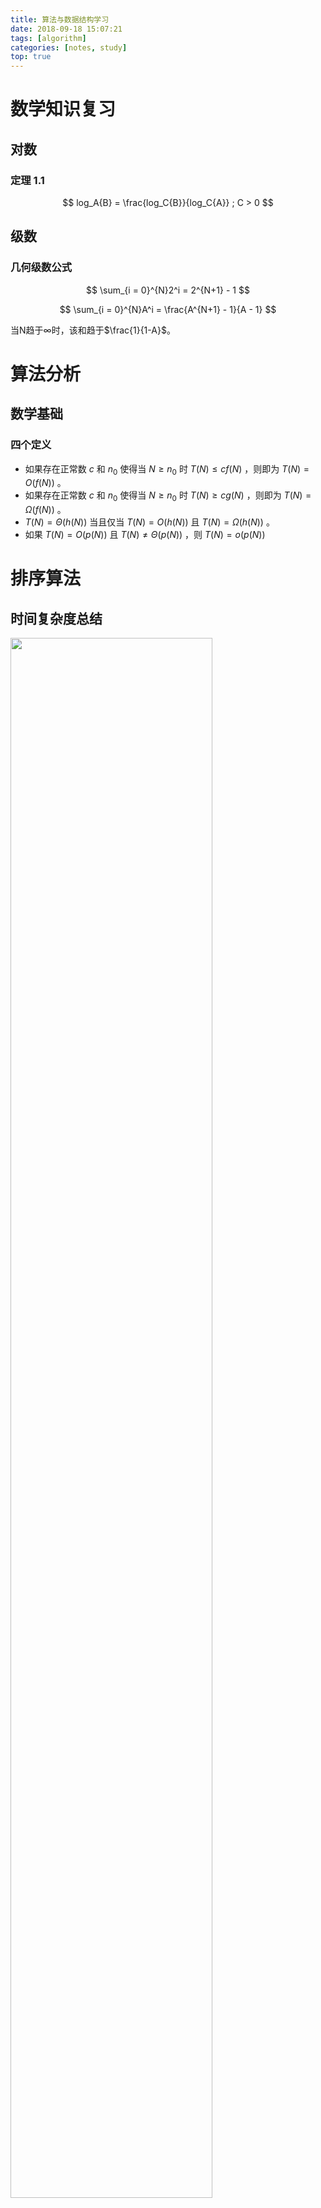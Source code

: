 ```yaml
---
title: 算法与数据结构学习
date: 2018-09-18 15:07:21
tags: [algorithm]
categories: [notes, study]
top: true
---
```


# 数学知识复习

## 对数

### 定理 1.1
$$ log_A{B} = \frac{log_C{B}}{log_C{A}} ; C > 0 $$

## 级数

### 几何级数公式

$$ \sum_{i = 0}^{N}2^i = 2^{N+1} - 1 $$

$$ \sum_{i = 0}^{N}A^i = \frac{A^{N+1} - 1}{A - 1} $$

当N趋于$\infty$时，该和趋于$\frac{1}{1-A}$。

# 算法分析

## 数学基础

### 四个定义

- 如果存在正常数 $c$ 和 $n_0$ 使得当 $N \geq n_0$ 时 $T(N) \leq cf(N)$ ，则即为 $T(N) = O(f(N))$ 。
- 如果存在正常数 $c$ 和 $n_0$ 使得当 $N \geq n_0$ 时 $T(N) \geq cg(N)$ ，则即为 $T(N) = \Omega(f(N))$ 。
- $T(N) = \Theta (h(N))$ 当且仅当 $T(N) = O(h(N))$ 且 $T(N) = \Omega(h(N))$ 。
- 如果 $T(N) = O(p(N))$ 且 $T(N) \neq \Theta(p(N))$ ，则 $T(N) = o(p(N))$

# 排序算法

## 时间复杂度总结

<img src = "2018_09_26_01.jpg" width = "80%" />

## 插入排序

### 原理

- 自我理解像扑克牌起牌一样，一张一张插入到已有的序列中

<img src = "2018_09_26_02.gif" width = "80%" />

```C++
    /*
     * @function 用插入排序数组
     * @param data 数组首地址
     * @param length 数组长度
     * @param order 排列顺序：顺序，true；倒序，false
     */
    template<typename T>
    void insertionSort(T *data, int length, bool order = true) {
        T tmp = 0;
        for (int i = 1; i < length; ++i) {
            tmp = data[i];
            int j = 0;
            for (j = i; j > 0 && ((data[j - 1] > tmp) ^ !order); --j) {
                data[j] = data[j - 1];
            }
            data[j] = tmp;
        }
    }
```

### 定理

- $N$个互异数的数组的平均逆序数是$N(N-1)/4$。
- 通过交换相邻元素进行排序的任何算法平均需要$\Omega(N^2)$时间。

## 希尔排序

- 带间隔的插入排序

<img src = "2018_09_26_03.gif" width = "80%" />

```C++
    /*
     * @function 用希尔增量的希尔排序数组
     * @param data 数组首地址
     * @param length 数组长度
     * @param order 排列顺序：顺序，true；倒序，false
     */
    template<typename T>
    void shellSort(T *data, int length, bool order = true) {
        T tmp = 0;
        for (int increment = length / 2; increment > 0; increment /= 2) {
            for (int i = increment; i < length; ++i) {
                tmp = data[i];
                int j = 0;
                for (j = i; j >= increment && ((data[j - increment] > tmp) ^ !order); j -= increment) {
                    data[j] = data[j - increment];
                }
                data[j] = tmp;
            }
        }
    }
```

### 定理

- 使用希尔增量时希尔排序的最坏情形的运行时间为$\Theta(N^2)$。
- 使用Hibbard增量的希尔排序的最坏情形运行时间为$\Theta(N^{\frac{3}{2}})$

## 堆排序

-

<img src = "2018_09_26_04.gif" width = "80%" />

